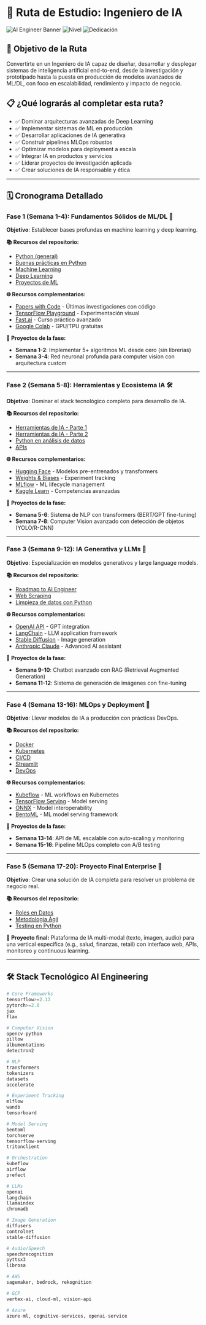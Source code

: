 # 🤖 Ruta de Estudio: Ingeniero de IA

![AI Engineer Banner](https://img.shields.io/badge/Duración-16--20%20semanas-blue) ![Nivel](https://img.shields.io/badge/Nivel-Avanzado%20a%20Experto-red) ![Dedicación](https://img.shields.io/badge/Dedicación-20--25h%2Fsemana-orange)

## 🎯 Objetivo de la Ruta

Convertirte en un Ingeniero de IA capaz de diseñar, desarrollar y desplegar sistemas de inteligencia artificial end-to-end, desde la investigación y prototipado hasta la puesta en producción de modelos avanzados de ML/DL, con foco en escalabilidad, rendimiento y impacto de negocio.

## 📋 ¿Qué lograrás al completar esta ruta?

- ✅ Dominar arquitecturas avanzadas de Deep Learning
- ✅ Implementar sistemas de ML en producción
- ✅ Desarrollar aplicaciones de IA generativa
- ✅ Construir pipelines MLOps robustos
- ✅ Optimizar modelos para deployment a escala
- ✅ Integrar IA en productos y servicios
- ✅ Liderar proyectos de investigación aplicada
- ✅ Crear soluciones de IA responsable y ética

---

## 🗓️ Cronograma Detallado

### **Fase 1 (Semana 1-4): Fundamentos Sólidos de ML/DL** 🧠

**Objetivo**: Establecer bases profundas en machine learning y deep learning.

**📚 Recursos del repositorio:**
- [Python (general)](../1_Fundamentos/Python.pdf)
- [Buenas prácticas en Python](../1_Fundamentos/Buenas_practicas_Python.pdf)
- [Machine Learning](../4_ML_IA/Machine_Learning.pdf)
- [Deep Learning](../4_ML_IA/Deep_Learning.pdf)
- [Proyectos de ML](../4_ML_IA/Proyectos_ML.pdf)

**🌐 Recursos complementarios:**
- [Papers with Code](https://paperswithcode.com) - Últimas investigaciones con código
- [TensorFlow Playground](https://playground.tensorflow.org/) - Experimentación visual
- [Fast.ai](https://course.fast.ai) - Curso práctico avanzado
- [Google Colab](https://colab.research.google.com/) - GPU/TPU gratuitas

**🎯 Proyectos de la fase:**
- **Semana 1-2**: Implementar 5+ algoritmos ML desde cero (sin librerías)
- **Semana 3-4**: Red neuronal profunda para computer vision con arquitectura custom

---

### **Fase 2 (Semana 5-8): Herramientas y Ecosistema IA** 🛠️

**Objetivo**: Dominar el stack tecnológico completo para desarrollo de IA.

**📚 Recursos del repositorio:**
- [Herramientas de IA - Parte 1](../4_ML_IA/Herramientas_IA_1.pdf)
- [Herramientas de IA - Parte 2](../4_ML_IA/Herramientas_IA_2.pdf)
- [Python en análisis de datos](../3_Analisis_Visualizacion/Python_Analisis_Datos.pdf)
- [APIs](../2_Gestion_Datos/APIs.pdf)

**🌐 Recursos complementarios:**
- [Hugging Face](https://huggingface.co/) - Modelos pre-entrenados y transformers
- [Weights & Biases](https://wandb.ai/) - Experiment tracking
- [MLflow](https://mlflow.org/) - ML lifecycle management
- [Kaggle Learn](https://www.kaggle.com/learn) - Competencias avanzadas

**🎯 Proyectos de la fase:**
- **Semana 5-6**: Sistema de NLP con transformers (BERT/GPT fine-tuning)
- **Semana 7-8**: Computer Vision avanzado con detección de objetos (YOLO/R-CNN)

---

### **Fase 3 (Semana 9-12): IA Generativa y LLMs** 🎨

**Objetivo**: Especialización en modelos generativos y large language models.

**📚 Recursos del repositorio:**
- [Roadmap to AI Engineer](../5_Roadmaps/AI_Engineer.pdf)
- [Web Scraping](../2_Gestion_Datos/Web_Scraping.pdf)
- [Limpieza de datos con Python](../2_Gestion_Datos/Limpieza_datos_Python.pdf)

**🌐 Recursos complementarios:**
- [OpenAI API](https://platform.openai.com/) - GPT integration
- [LangChain](https://python.langchain.com/) - LLM application framework
- [Stable Diffusion](https://stability.ai/) - Image generation
- [Anthropic Claude](https://www.anthropic.com/) - Advanced AI assistant

**🎯 Proyectos de la fase:**
- **Semana 9-10**: Chatbot avanzado con RAG (Retrieval Augmented Generation)
- **Semana 11-12**: Sistema de generación de imágenes con fine-tuning

---

### **Fase 4 (Semana 13-16): MLOps y Deployment** 🚀

**Objetivo**: Llevar modelos de IA a producción con prácticas DevOps.

**📚 Recursos del repositorio:**
- [Docker](../6_Desarrollo/Docker.pdf)
- [Kubernetes](../6_Desarrollo/Kubernetes.pdf)
- [CI/CD](../6_Desarrollo/CICD.pdf)
- [Streamlit](../6_Desarrollo/Streamlit.pdf)
- [DevOps](../6_Desarrollo/DevOps.pdf)

**🌐 Recursos complementarios:**
- [Kubeflow](https://www.kubeflow.org/) - ML workflows en Kubernetes
- [TensorFlow Serving](https://www.tensorflow.org/tfx/guide/serving) - Model serving
- [ONNX](https://onnx.ai/) - Model interoperability
- [BentoML](https://bentoml.org/) - ML model serving framework

**🎯 Proyectos de la fase:**
- **Semana 13-14**: API de ML escalable con auto-scaling y monitoring
- **Semana 15-16**: Pipeline MLOps completo con A/B testing

---

### **Fase 5 (Semana 17-20): Proyecto Final Enterprise** 🏢

**Objetivo**: Crear una solución de IA completa para resolver un problema de negocio real.

**📚 Recursos del repositorio:**
- [Roles en Datos](../7_Carrera/Roles_en_Datos.pdf)
- [Metodología Ágil](../7_Carrera/Metodologia_Agil.pdf)
- [Testing en Python](../1_Fundamentos/Testing_en_Python.pdf)

**🎯 Proyecto final:**
Plataforma de IA multi-modal (texto, imagen, audio) para una vertical específica (e.g., salud, finanzas, retail) con interface web, APIs, monitoreo y continuous learning.

---

## 🛠️ Stack Tecnológico AI Engineering

```python
# Core Frameworks
tensorflow>=2.13
pytorch>=2.0
jax
flax

# Computer Vision
opencv-python
pillow
albumentations
detectron2

# NLP
transformers
tokenizers
datasets
accelerate

# Experiment Tracking
mlflow
wandb
tensorboard

# Model Serving
bentoml
torchserve
tensorflow-serving
tritonclient

# Orchestration
kubeflow
airflow
prefect

# LLMs
openai
langchain
llamaindex
chromadb

# Image Generation
diffusers
controlnet
stable-diffusion

# Audio/Speech
speechrecognition
pyttsx3
librosa

# AWS
sagemaker, bedrock, rekognition

# GCP
vertex-ai, cloud-ml, vision-api

# Azure
azure-ml, cognitive-services, openai-service
